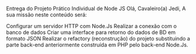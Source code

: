   Entrega do Projeto Prático Individual de Node JS
Olá, Cavaleiro(a) Jedi,
A sua missão neste conteúdo será:

Configurar um servidor HTTP com Node.Js
Realizar a conexão com o banco de dados
Criar uma interface para retorno do dados de BD em formato JSON
Realizar o refactory (reconstrução) do projeto substituindo a parte back-end anteriormente construída em PHP pelo back-end Node.Js.
